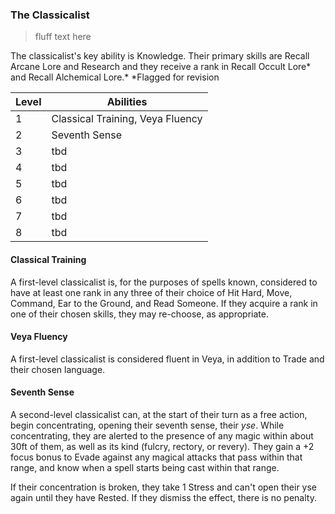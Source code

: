 ### The Classicalist

> fluff text here

The classicalist's key ability is Knowledge. Their primary skills are Recall Arcane Lore and Research and they receive a rank in Recall Occult Lore* and Recall Alchemical Lore.*
*Flagged for revision

| Level | Abilities |
| ----- | --------- |
| 1 | Classical Training, Veya Fluency |
| 2 | Seventh Sense |
| 3 | tbd |
| 4 | tbd |
| 5 | tbd |
| 6 | tbd |
| 7 | tbd |
| 8 | tbd |

#### Classical Training
A first-level classicalist is, for the purposes of spells known, considered to have at least one rank in any three of their choice of Hit Hard, Move, Command, Ear to the Ground, and Read Someone. If they acquire a rank in one of their chosen skills, they may re-choose, as appropriate.

#### Veya Fluency
A first-level classicalist is considered fluent in Veya, in addition to Trade and their chosen language.

#### Seventh Sense

A second-level classicalist can, at the start of their turn as a free action, begin concentrating, opening their seventh sense, their _yse_. While concentrating, they are alerted to the presence of any magic within about 30ft of them, as well as its kind (fulcry, rectory, or revery). They gain a +2 focus bonus to Evade against any magical attacks that pass within that range, and know when a spell starts being cast within that range.

If their concentration is broken, they take 1 Stress and can't open their yse again until they have Rested. If they dismiss the effect, there is no penalty.
